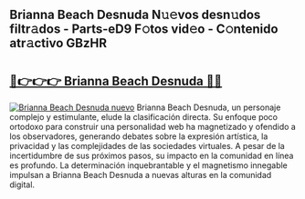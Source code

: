 ## Brianna Beach Desnuda N𝚞𝚎vos desn𝚞dos filtr𝚊dos - Parts-eD9 F𝚘tos vid𝚎o - C𝚘ntenido atr𝚊ctivo GBzHR

# <h2><a href="http://mb81as.tromn.icu/?c=Brianna+Beach+Desnuda">🔗👉👉👉 Brianna Beach Desnuda 🔗🔗</a></h2>

[![Brianna Beach Desnuda nuevo](https://i.imgur.com/pEAQMta.gif)](http://mb81as.tromn.icu/?c=Brianna+Beach+Desnuda)
Brianna Beach Desnuda, un personaje complejo y estimulante, elude la clasificación directa. Su enfoque poco ortodoxo para construir una personalidad web ha magnetizado y ofendido a los observadores, generando debates sobre la expresión artística, la privacidad y las complejidades de las sociedades virtuales. A pesar de la incertidumbre de sus próximos pasos, su impacto en la comunidad en línea es profundo. La determinación inquebrantable y el magnetismo innegable impulsan a Brianna Beach Desnuda a nuevas alturas en la comunidad digital.
